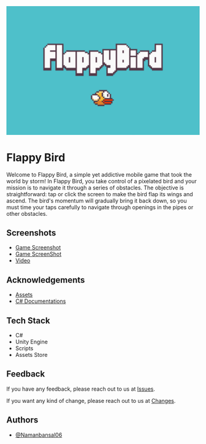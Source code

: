 
![Logo](https://github.com/Namanbansal06/Flappy-Bird/blob/main/Assets/Sprites/Logo1.jpg)


# Flappy Bird

Welcome to Flappy Bird, a simple yet addictive mobile game that took the world by storm!
In Flappy Bird, you take control of a pixelated bird and your mission is to navigate it through a series of obstacles. The objective is straightforward: tap or click the screen to make the bird flap its wings and ascend. The bird's momentum will gradually bring it back down, so you must time your taps carefully to navigate through openings in the pipes or other obstacles.


## Screenshots

- [Game Screenshot](https://github.com/Namanbansal06/Flappy-Bird/blob/main/Assets/Sprites/screenshot%201.jpeg)
- [Game ScreenShot](https://github.com/Namanbansal06/Flappy-Bird/blob/main/Assets/Sprites/screenshot%202.jpeg)
- [Video](https://github.com/Namanbansal06/Flappy-Bird/blob/main/Assets/Sprites/screenRecording.mp4)


## Acknowledgements

 - [Assets](https://github.com/zigurous/unity-flappy-bird-tutorial/tree/main/Assets/Sprites)
 - [C# Documentations](https://www.jetbrains.com/lp/dotnet-unity/?source=google&medium=cpc&campaign=11313238204&term=unity%20c%20sharp&content=471567316443&gad=1&gclid=Cj0KCQjwnrmlBhDHARIsADJ5b_l2C-szKZzdAbaacWMNfDbQ1IJrq1lT43EjVtBSEeciK0_u5zfOWn4aAgLdEALw_wcB)


## Tech Stack

- C#
- Unity Engine
- Scripts
- Assets Store



## Feedback

If you have any feedback, please reach out to us at [Issues](https://github.com/Namanbansal06/Flappy-Bird/issues).

If you want any kind of change, please reach out to us at [Changes](https://github.com/Namanbansal06/Flappy-Bird/issues).


## Authors

- [@Namanbansal06](https://github.com/Namanbansal06)


